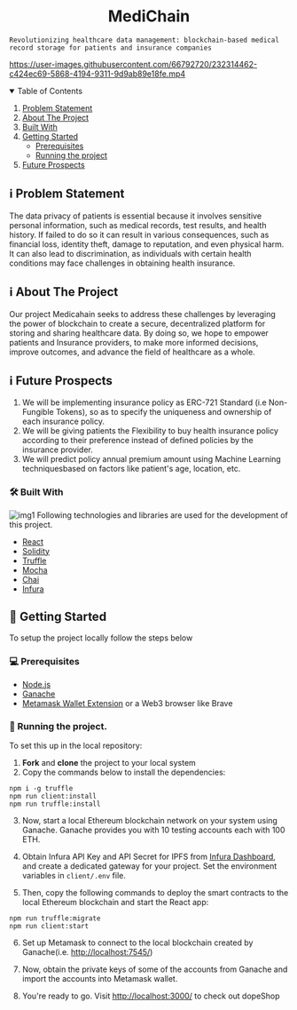 <p align="center">
  <!-- <a href="https://github.com/Karan9034/gfg-enigma/">
    <img src="https://dyltqmyl993wv.cloudfront.net/assets/stacks/node-exporter/img/node-exporter-stack-110x117.png">
  </a> -->

  <h1 align="center">MediChain</h1>

  <p align="center">






    Revolutionizing healthcare data management: blockchain-based medical record storage for patients and insurance companies
  
  https://user-images.githubusercontent.com/66792720/232314462-c424ec69-5868-4194-9311-9d9ab89e18fe.mp4
  </p>

</p>


<!-- TABLE OF CONTENTS -->
<details open="open">
  <summary>Table of Contents</summary>
  <ol>
  <li>
      <a href="#getting-started">Problem Statement</a>
  </li>
    <li>
      <a href="#about-the-project">About The Project</a>
      <ul>
      </ul>
        <li><a href="#built-with">Built With</a></li>
    </li>
    <li>
      <a href="#getting-started">Getting Started</a>
      <ul>
        <li><a href="#prerequisites">Prerequisites</a></li>
        <li><a href="#running-the-project">Running the project</a></li>
      </ul>
    </li>
     <li>
      <a href="#Future Prospective">Future Prospects</a>
     </li>
    <!-- <li><a href="#relevant-screenshots">Relevant Screenshots</a></li> -->
  </ol>
</details>

## ℹ️ Problem Statement

The data privacy of patients is essential because it involves sensitive personal information, such as medical records, test results, and health history. If failed to do so it can result in various consequences, such as financial loss, identity theft, damage to reputation, and even physical harm. It can also lead to discrimination, as individuals with certain health conditions may face challenges in obtaining health insurance.


## ℹ️ About The Project

Our project Medicahain seeks to address these challenges by leveraging the power of blockchain to create a secure, decentralized platform for storing and sharing healthcare data. By doing so, we hope to empower patients and Insurance providers, to make more informed decisions, improve outcomes, and advance the field of healthcare as a whole.

## ℹ️ Future Prospects
1. We will be implementing insurance policy as ERC-721 Standard (i.e Non-Fungible Tokens), so as to specify the uniqueness and ownership of each insurance policy.
2. We will be giving patients the Flexibility to buy health insurance policy according to their preference instead of defined policies by the insurance provider.
3. We will predict policy annual premium amount using Machine Learning techniquesbased on factors like patient's age, location, etc.


### 🛠️ Built With

![img1](https://user-images.githubusercontent.com/66792720/232314435-eaf54582-deb5-4970-ab55-2d9bf8976020.jpeg)
Following technologies and libraries are used for the development of this project.

- [React](https://reactjs.org/)
- [Solidity](https://soliditylang.org/)
- [Truffle](https://trufflesuite.com/)
- [Mocha](https://mochajs.org/)
- [Chai](https://chaijs.com/)
- [Infura](https://infura.io/)

<!-- GETTING STARTED -->

## 📌 Getting Started

To setup the project locally follow the steps below

### 💻 Prerequisites

- [Node.js](https://nodejs.org/en/download/)
- [Ganache](https://trufflesuite.com/ganache/)
- [Metamask Wallet Extension](https://docs.docker.com/compose/install/) or a Web3 browser like Brave

### 🤖 Running the project.

To set this up in the local repository:

1. **Fork** and **clone** the project to your local system
2. Copy the commands below to install the dependencies:

```
npm i -g truffle
npm run client:install
npm run truffle:install
```

3. Now, start a local Ethereum blockchain network on your system using Ganache. Ganache provides you with 10 testing accounts each with 100 ETH. 

4. Obtain Infura API Key and API Secret for IPFS from [Infura Dashboard](https://infura.io/), and create a dedicated gateway for your project. Set the environment variables in `client/.env` file.

5. Then, copy the following commands to deploy the smart contracts to the local Ethereum blockchain and start the React app:

```
npm run truffle:migrate
npm run client:start
```

6. Set up Metamask to connect to the local blockchain created by Ganache(i.e. [http://localhost:7545/](http://localhost:7545/))

7. Now, obtain the private keys of some of the accounts from Ganache and import the accounts into Metamask wallet.

8. You're ready to go. Visit [http://localhost:3000/](http://localhost:3000/) to check out dopeShop




<!-- ### 📉 Relevant Screenshots:
1. _Prometheus up & running_
   <img src="images/prom.png" alt="Prometheus Config" />

2. _Adding Metrics In Grafana_
   <img src="images/grafana-edit.png" alt="Adding Metrics In Grafana" /> -->



















<!-- 
# React Truffle Box

This box comes with everything you need to start using Truffle to write, compile, test, and deploy smart contracts, and interact with them from a React app.

## Installation

First ensure you are in an empty directory.

Run the `unbox` command using 1 of 2 ways.

```sh
# Install Truffle globally and run `truffle unbox`
$ npm install -g truffle
$ truffle unbox react
```

```sh
# Alternatively, run `truffle unbox` via npx
$ npx truffle unbox react
```

Start the react dev server.

```sh
$ cd client
$ npm start
  Starting the development server...
```

From there, follow the instructions on the hosted React app. It will walk you through using Truffle and Ganache to deploy the `SimpleStorage` contract, making calls to it, and sending transactions to change the contract's state.

## FAQ

- __How do I use this with Ganache (or any other network)?__

  The Truffle project is set to deploy to Ganache by default. If you'd like to change this, it's as easy as modifying the Truffle config file! Check out [our documentation on adding network configurations](https://trufflesuite.com/docs/truffle/reference/configuration/#networks). From there, you can run `truffle migrate` pointed to another network, restart the React dev server, and see the change take place.

- __Where can I find more resources?__

  This Box is a sweet combo of [Truffle](https://trufflesuite.com) and [Create React App](https://create-react-app.dev). Either one would be a great place to start! -->
